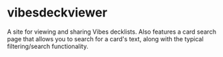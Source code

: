 # vibesdeckviewer
A site for viewing and sharing Vibes decklists.
Also features a card search page that allows you to search for a card's text, along with the typical filtering/search functionality.
